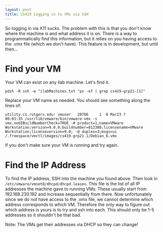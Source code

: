 ```yaml
---
layout: post
title: CS419 Logging in to VMs via SSH
---
```


So logging in via X11 sucks. The problem with this is that you don't know where the machine is and what address it is on. There is a way to programmatically find this information, but it relies on you having access to the .vmx file (which we don't have). This feature is in development, but until then...

# Find your VM
Your VM can exist on any ilab machine. Let's find it.

```
pdsh -R ssh -w ^ilabMachines.txt "ps -ef | grep cs419-grp21-[1]"
```

Replace your VM name as needed. You should see something along the lines of:

```
utility.cs.rutgers.edu: vmuser   20766     1  0 Mar23 ?        00:01:35 /usr/lib/vmware/bin/vmware-vmx -s vmx.noUIBuildNumberCheck=TRUE -# product=1;name=VMware Workstation;version=9.0.0;buildnumber=812388;licensename=VMware Workstation;licenseversion=9.0; -@ duplex=3;msgs=ui /.freespace/vmctl/images/cs419-grp21-1/Debian_6.vmx
```

If you don't make sure your VM is running and try again.

# Find the IP Address
To find the IP address, SSH into the machine you found above. Then look in `/etc/vmware/vmnet8/dhcpd/dhcpd.leases`. This file is the list of all IP addresses the machine gave to running VMs. These usually start from 192.168.230.192 and increase sequentially from there. Now unfortunately since we do not have access to the .vmx file, we cannot determine which address corresponds to which VM. Therefore the only way to figure out which address is yours is to try and ssh into each. This should only be 1-5 addresses so it shouldn't be that bad.

Note: The VMs get their addresses via DHCP so they can change!

